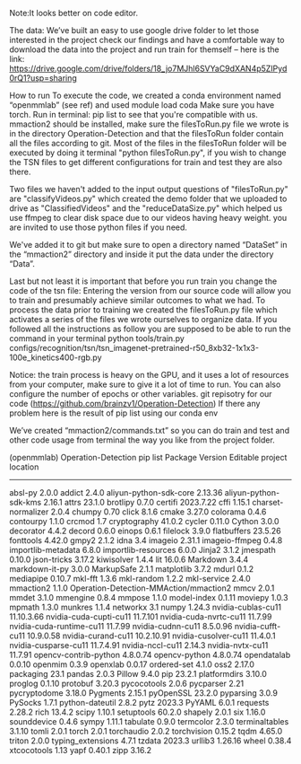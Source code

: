 Note:It looks better on code editor.

The data:
We’ve built an easy to use google drive folder to let those interested in the project check our findings and have a comfortable way to download the data into the project and run train for themself – here is the link:
https://drive.google.com/drive/folders/18_jo7MJhl6SVYaC9dXAN4p5ZIPyd0rQ1?usp=sharing

How to run
To execute the code, we created a conda environment named “openmmlab” (see ref) and used module load coda
Make sure you have torch. Run in terminal: pip list to see that you're compatible with us.
mmaction2 should be installed, make sure the filesToRun.py file we wrote is in the directory Operation-Detection and that the filesToRun folder contain all the files according to git.
Most of the files in the filesToRun folder will be executed by doing it terminal "python filesToRun.py", if you wish to change the TSN files to get different configurations for train and test they are also there.

Two files we haven't added to the input output questions of "filesToRun.py" are "classifyVideos.py" which created the demo folder that we uploaded to drive as "ClassifiedVideos"
and the "reduceDataSize.py" which helped us use ffmpeg to clear disk space due to our videos having heavy weight. you are invited to use those python files if you need.

We've added it to git but make sure to open a directory named “DataSet” in the “mmaction2” directory and inside it put the data under the directory “Data”.

Last but not least it is important that before you run train you change the code of the tsn file: 
Entering the version from our source code will allow you to train and presumably achieve similar outcomes to what we had.
To process the data prior to training we created the filesToRun.py file which activates a series of the files we wrote ourselves to organize data.
If you followed all the instructions as follow you are supposed to be able to run the command in your terminal
python tools/train.py configs/recognition/tsn/tsn_imagenet-pretrained-r50_8xb32-1x1x3-100e_kinetics400-rgb.py

Notice: the train process is heavy on the GPU, and it uses a lot of resources from your computer, make sure to give it a lot of time to run.
You can also configure the number of epochs or other variables.
git repisotry for our code (https://github.com/brainzv1/Operation-Detection)
If there any problem here is the result of pip list using our conda env

We’ve created “mmaction2/commands.txt” so you can do train and test and other code usage from terminal the way you like from the project folder.

(openmmlab) Operation-Detection pip list
Package                  Version    Editable project location
------------------------ ---------- -------------------------------------------------------------------
absl-py                  2.0.0
addict                   2.4.0
aliyun-python-sdk-core   2.13.36
aliyun-python-sdk-kms    2.16.1
attrs                    23.1.0
brotlipy                 0.7.0
certifi                  2023.7.22
cffi                     1.15.1
charset-normalizer       2.0.4
chumpy                   0.70
click                    8.1.6
cmake                    3.27.0
colorama                 0.4.6
contourpy                1.1.0
crcmod                   1.7
cryptography             41.0.2
cycler                   0.11.0
Cython                   3.0.0
decorator                4.4.2
decord                   0.6.0
einops                   0.6.1
filelock                 3.9.0
flatbuffers              23.5.26
fonttools                4.42.0
gmpy2                    2.1.2
idna                     3.4
imageio                  2.31.1
imageio-ffmpeg           0.4.8
importlib-metadata       6.8.0
importlib-resources      6.0.0
Jinja2                   3.1.2
jmespath                 0.10.0
json-tricks              3.17.2
kiwisolver               1.4.4
lit                      16.0.6
Markdown                 3.4.4
markdown-it-py           3.0.0
MarkupSafe               2.1.1
matplotlib               3.7.2
mdurl                    0.1.2
mediapipe                0.10.7
mkl-fft                  1.3.6
mkl-random               1.2.2
mkl-service              2.4.0
mmaction2                1.1.0     Operation-Detection-MMAction/mmaction2
mmcv                     2.0.1
mmdet                    3.1.0
mmengine                 0.8.4
mmpose                   1.1.0
model-index              0.1.11
moviepy                  1.0.3
mpmath                   1.3.0
munkres                  1.1.4
networkx                 3.1
numpy                    1.24.3
nvidia-cublas-cu11       11.10.3.66
nvidia-cuda-cupti-cu11   11.7.101
nvidia-cuda-nvrtc-cu11   11.7.99
nvidia-cuda-runtime-cu11 11.7.99
nvidia-cudnn-cu11        8.5.0.96
nvidia-cufft-cu11        10.9.0.58
nvidia-curand-cu11       10.2.10.91
nvidia-cusolver-cu11     11.4.0.1
nvidia-cusparse-cu11     11.7.4.91
nvidia-nccl-cu11         2.14.3
nvidia-nvtx-cu11         11.7.91
opencv-contrib-python    4.8.0.74
opencv-python            4.8.0.74
opendatalab              0.0.10
openmim                  0.3.9
openxlab                 0.0.17
ordered-set              4.1.0
oss2                     2.17.0
packaging                23.1
pandas                   2.0.3
Pillow                   9.4.0
pip                      23.2.1
platformdirs             3.10.0
proglog                  0.1.10
protobuf                 3.20.3
pycocotools              2.0.6
pycparser                2.21
pycryptodome             3.18.0
Pygments                 2.15.1
pyOpenSSL                23.2.0
pyparsing                3.0.9
PySocks                  1.7.1
python-dateutil          2.8.2
pytz                     2023.3
PyYAML                   6.0.1
requests                 2.28.2
rich                     13.4.2
scipy                    1.10.1
setuptools               60.2.0
shapely                  2.0.1
six                      1.16.0
sounddevice              0.4.6
sympy                    1.11.1
tabulate                 0.9.0
termcolor                2.3.0
terminaltables           3.1.10
tomli                    2.0.1
torch                    2.0.1
torchaudio               2.0.2
torchvision              0.15.2
tqdm                     4.65.0
triton                   2.0.0
typing_extensions        4.7.1
tzdata                   2023.3
urllib3                  1.26.16
wheel                    0.38.4
xtcocotools              1.13
yapf                     0.40.1
zipp                     3.16.2
